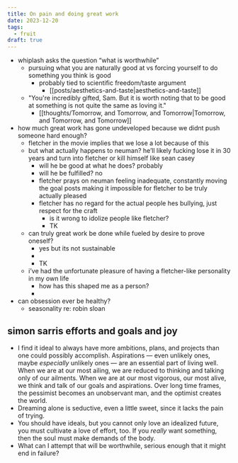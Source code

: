 ```yaml
---
title: On pain and doing great work
date: 2023-12-20
tags:
  - fruit
draft: true
---
```


- whiplash asks the question “what is worthwhile”
	- pursuing what you are naturally good at vs forcing yourself to do something you think is good
		- probably tied to scientific freedom/taste argument
			- [[posts/aesthetics-and-taste|aesthetics-and-taste]]
	- "You're incredibly gifted, Sam. But it is worth noting that to be good at something is not quite the same as loving it."
		- [[thoughts/Tomorrow, and Tomorrow, and Tomorrow|Tomorrow, and Tomorrow, and Tomorrow]]
- how much great work has gone undeveloped because we didnt push someone hard enough?
	- fletcher in the movie implies that we lose a lot because of this
	- but what actually happens to neuman? he’ll likely fucking lose it in 30 years and turn into fletcher or kill himself like sean casey
		- will he be good at what he does? probably
		- will he be fulfilled? no
		- fletcher prays on neuman feeling inadequate, constantly moving the goal posts making it impossible for fletcher to be truly actually pleased
		- fletcher has no regard for the actual people hes bullying, just respect for the craft
			- is it wrong to idolize people like fletcher?
			- TK
	- can truly great work be done while fueled by desire to prove oneself?
		- yes but its not sustainable
		- 
		- TK
	- i’ve had the unfortunate pleasure of having a fletcher-like personality in my own life
		- how has this shaped me as a person?
		- 
- can obsession ever be healthy?
	- seasonality re: robin sloan

## simon sarris efforts and goals and joy
- I find it ideal to always have more ambitions, plans, and projects than one could possibly accomplish. Aspirations — even unlikely ones, maybe _especially_ unlikely ones — are an essential part of living well. When we are at our most ailing, we are reduced to thinking and talking only of our ailments. When we are at our most vigorous, our most alive, we think and talk of our goals and aspirations. Over long time frames, the pessimist becomes an unobservant man, and the optimist creates the world.
- Dreaming alone is seductive, even a little sweet, since it lacks the pain of trying.
- You should have ideals, but you cannot only love an idealized future, you must cultivate a love of effort, too. If you _really_ want something, then the soul must make demands of the body.
- What can I attempt that will be worthwhile, serious enough that it might end in failure?